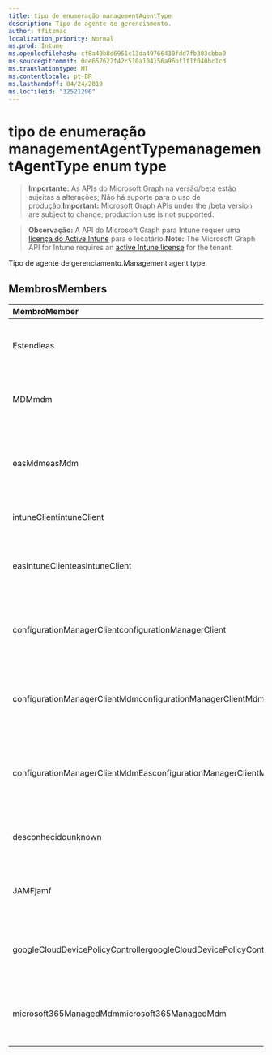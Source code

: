 ```yaml
---
title: tipo de enumeração managementAgentType
description: Tipo de agente de gerenciamento.
author: tfitzmac
localization_priority: Normal
ms.prod: Intune
ms.openlocfilehash: cf8a40b8d6951c13da49766430fdd7fb303cbba0
ms.sourcegitcommit: 0ce657622f42c510a104156a96bf1f1f040bc1cd
ms.translationtype: MT
ms.contentlocale: pt-BR
ms.lasthandoff: 04/24/2019
ms.locfileid: "32521296"
---
```

# <a name="managementagenttype-enum-type"></a><span data-ttu-id="9ed58-103">tipo de enumeração managementAgentType</span><span class="sxs-lookup"><span data-stu-id="9ed58-103">managementAgentType enum type</span></span>

> <span data-ttu-id="9ed58-104">**Importante:** As APIs do Microsoft Graph na versão/beta estão sujeitas a alterações; Não há suporte para o uso de produção.</span><span class="sxs-lookup"><span data-stu-id="9ed58-104">**Important:** Microsoft Graph APIs under the /beta version are subject to change; production use is not supported.</span></span>

> <span data-ttu-id="9ed58-105">**Observação:** A API do Microsoft Graph para Intune requer uma [licença do Active Intune](https://go.microsoft.com/fwlink/?linkid=839381) para o locatário.</span><span class="sxs-lookup"><span data-stu-id="9ed58-105">**Note:** The Microsoft Graph API for Intune requires an [active Intune license](https://go.microsoft.com/fwlink/?linkid=839381) for the tenant.</span></span>

<span data-ttu-id="9ed58-106">Tipo de agente de gerenciamento.</span><span class="sxs-lookup"><span data-stu-id="9ed58-106">Management agent type.</span></span>

## <a name="members"></a><span data-ttu-id="9ed58-107">Membros</span><span class="sxs-lookup"><span data-stu-id="9ed58-107">Members</span></span>
|<span data-ttu-id="9ed58-108">Membro</span><span class="sxs-lookup"><span data-stu-id="9ed58-108">Member</span></span>|<span data-ttu-id="9ed58-109">Valor</span><span class="sxs-lookup"><span data-stu-id="9ed58-109">Value</span></span>|<span data-ttu-id="9ed58-110">Descrição</span><span class="sxs-lookup"><span data-stu-id="9ed58-110">Description</span></span>|
|:---|:---|:---|
|<span data-ttu-id="9ed58-111">Estendi</span><span class="sxs-lookup"><span data-stu-id="9ed58-111">eas</span></span>|<span data-ttu-id="9ed58-112">1 </span><span class="sxs-lookup"><span data-stu-id="9ed58-112">1</span></span>|<span data-ttu-id="9ed58-113">O dispositivo é gerenciado pelo Exchange Server.</span><span class="sxs-lookup"><span data-stu-id="9ed58-113">The device is managed by Exchange server.</span></span>|
|<span data-ttu-id="9ed58-114">MDM</span><span class="sxs-lookup"><span data-stu-id="9ed58-114">mdm</span></span>|<span data-ttu-id="9ed58-115">2 </span><span class="sxs-lookup"><span data-stu-id="9ed58-115">2</span></span>|<span data-ttu-id="9ed58-116">O dispositivo é gerenciado pelo MDM do Intune.</span><span class="sxs-lookup"><span data-stu-id="9ed58-116">The device is managed by Intune MDM.</span></span>|
|<span data-ttu-id="9ed58-117">easMdm</span><span class="sxs-lookup"><span data-stu-id="9ed58-117">easMdm</span></span>|<span data-ttu-id="9ed58-118">3 </span><span class="sxs-lookup"><span data-stu-id="9ed58-118">3</span></span>|<span data-ttu-id="9ed58-119">O dispositivo é gerenciado pelo Exchange Server e o MDM do Intune.</span><span class="sxs-lookup"><span data-stu-id="9ed58-119">The device is managed by both Exchange server and Intune MDM.</span></span>|
|<span data-ttu-id="9ed58-120">intuneClient</span><span class="sxs-lookup"><span data-stu-id="9ed58-120">intuneClient</span></span>|<span data-ttu-id="9ed58-121">4 </span><span class="sxs-lookup"><span data-stu-id="9ed58-121">4</span></span>|<span data-ttu-id="9ed58-122">Cliente do Intune gerenciado.</span><span class="sxs-lookup"><span data-stu-id="9ed58-122">Intune client managed.</span></span>|
|<span data-ttu-id="9ed58-123">easIntuneClient</span><span class="sxs-lookup"><span data-stu-id="9ed58-123">easIntuneClient</span></span>|<span data-ttu-id="9ed58-124">5 </span><span class="sxs-lookup"><span data-stu-id="9ed58-124">5</span></span>|<span data-ttu-id="9ed58-125">O dispositivo é ESTENDIdo e o cliente do Intune é gerenciado duas.</span><span class="sxs-lookup"><span data-stu-id="9ed58-125">The device is EAS and Intune client dual managed.</span></span>|
|<span data-ttu-id="9ed58-126">configurationManagerClient</span><span class="sxs-lookup"><span data-stu-id="9ed58-126">configurationManagerClient</span></span>|<span data-ttu-id="9ed58-127">8 </span><span class="sxs-lookup"><span data-stu-id="9ed58-127">8</span></span>|<span data-ttu-id="9ed58-128">O dispositivo é gerenciado pelo Configuration Manager.</span><span class="sxs-lookup"><span data-stu-id="9ed58-128">The device is managed by Configuration Manager.</span></span>|
|<span data-ttu-id="9ed58-129">configurationManagerClientMdm</span><span class="sxs-lookup"><span data-stu-id="9ed58-129">configurationManagerClientMdm</span></span>|<span data-ttu-id="9ed58-130">10 </span><span class="sxs-lookup"><span data-stu-id="9ed58-130">10</span></span>|<span data-ttu-id="9ed58-131">O dispositivo é gerenciado pelo Configuration Manager e pelo MDM.</span><span class="sxs-lookup"><span data-stu-id="9ed58-131">The device is managed by Configuration Manager and MDM.</span></span>|
|<span data-ttu-id="9ed58-132">configurationManagerClientMdmEas</span><span class="sxs-lookup"><span data-stu-id="9ed58-132">configurationManagerClientMdmEas</span></span>|<span data-ttu-id="9ed58-133">11 </span><span class="sxs-lookup"><span data-stu-id="9ed58-133">11</span></span>|<span data-ttu-id="9ed58-134">O dispositivo é gerenciado pelo Configuration Manager, MDM e EAS.</span><span class="sxs-lookup"><span data-stu-id="9ed58-134">The device is managed by Configuration Manager, MDM and Eas.</span></span>|
|<span data-ttu-id="9ed58-135">desconhecido</span><span class="sxs-lookup"><span data-stu-id="9ed58-135">unknown</span></span>|<span data-ttu-id="9ed58-136">16 </span><span class="sxs-lookup"><span data-stu-id="9ed58-136">16</span></span>|<span data-ttu-id="9ed58-137">Tipo de agente de gerenciamento desconhecido.</span><span class="sxs-lookup"><span data-stu-id="9ed58-137">Unknown management agent type.</span></span>|
|<span data-ttu-id="9ed58-138">JAMF</span><span class="sxs-lookup"><span data-stu-id="9ed58-138">jamf</span></span>|<span data-ttu-id="9ed58-139">32</span><span class="sxs-lookup"><span data-stu-id="9ed58-139">32</span></span>|<span data-ttu-id="9ed58-140">Os atributos do dispositivo são buscados do JAMF.</span><span class="sxs-lookup"><span data-stu-id="9ed58-140">The device attributes are fetched from Jamf.</span></span>|
|<span data-ttu-id="9ed58-141">googleCloudDevicePolicyController</span><span class="sxs-lookup"><span data-stu-id="9ed58-141">googleCloudDevicePolicyController</span></span>|<span data-ttu-id="9ed58-142">64</span><span class="sxs-lookup"><span data-stu-id="9ed58-142">64</span></span>|<span data-ttu-id="9ed58-143">O dispositivo é gerenciado pelo CloudDPC do Google.</span><span class="sxs-lookup"><span data-stu-id="9ed58-143">The device is managed by Google's CloudDPC.</span></span>|
|<span data-ttu-id="9ed58-144">microsoft365ManagedMdm</span><span class="sxs-lookup"><span data-stu-id="9ed58-144">microsoft365ManagedMdm</span></span>|<span data-ttu-id="9ed58-145">258</span><span class="sxs-lookup"><span data-stu-id="9ed58-145">258</span></span>|<span data-ttu-id="9ed58-146">Este dispositivo é gerenciado pelo Microsoft 365 por meio do Intune.</span><span class="sxs-lookup"><span data-stu-id="9ed58-146">This device is managed by Microsoft 365 through Intune.</span></span>|





